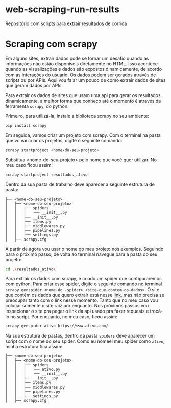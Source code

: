 # web-scraping-run-results
Repositório com  scripts para extrair resultados de corrida

# Scraping com scrapy

Em alguns sites, extrair dados pode se tornar um desafio quando as informações não estão disponíveis diretamente no HTML. Isso acontece quando as visualizações e dados são expostos dinamicamente, de acordo com as interações do usuário. Os dados podem ser gerados através de scripts ou por APIs. Aqui vou falar um pouco de como extrair dados de sites que geram dados por APIs.

Para extrair os dados de sites que usam uma api para gerar os resultados dinamicamente, a melhor forma que conheço até o momento é através da ferramenta `scrapy`, do python.

Primeiro, para utilizá-la, instale a biblioteca scrapy no seu ambiente:

```bash
pip install scrapy
```

Em seguida, vamos criar um projeto com scrapy. Com o terminal na pasta que vc vai criar os projetos, digite o seguinte comando:
```bash
scrapy startproject <nome-do-seu-projeto>
```

Substitua \<nome-do-seu-projeto\> pelo nome que você quer utilizar. No meu caso ficou assim:

```bash
scrapy startproject resultados_ativo
```

Dentro da sua pasta de trabalho deve aparecer a seguinte estrutura de pasta:
```
├── <nome-do-seu-projeto>
│   ├── <nome-do-seu-projeto>
│   │   ├── spiders
│   │   │   └── __init__.py
│   │   ├── __init__.py
│   │   ├── items.py
│   │   ├── middlewares.py
│   │   ├── pipelines.py
│   │   ├── settings.py
│   ├── scrapy.cfg
```

A partir de agora vou usar o nome do meu projeto nos exemplos. Seguindo para o próximo passo, de volta ao terminal navegue para a pasta do seu projeto:
```bash
cd .\resultados_ativo\ 
```
Para extrair os dados com scrapy, é criado um spider que configuraremos com python. Para criar esse spider, digite o seguinte comando no terminal `scrapy genspider <nome-do -spider> <site-que-contem-os-dados>`. O site que contém os dados que quero extrair está nesse [link](https://www.ativo.com/calendario/eventos/america-do-sul/br/mg/belo-horizonte/corrida-de-rua/38542/circuito-das-estacoes-2023-primavera-belo-horizonte/), mas não precisa se preocupar tanto com o link nesse momento. Tanto que no meu caso vou colocar somente o site raiz por enquanto. Nos próximos passos vou inspecionar o site pra pegar o link da api usado pra fazer requests e trocá-lo no script. Por enquanto, no meu caso, ficou assim:
```bash
scrapy genspider ativo https://www.ativo.com/
```

Na sua estrutura de pastas, dentro da pasta `spiders` deve aparecer um script com o nome do seu spider. Como eu nomeei meu spider como `ativo`, minha estrutura fica assim:

```
├── <nome-do-seu-projeto>
│   ├── <nome-do-seu-projeto>
│   │   ├── spiders
│   │   │   ├── ativo.py
│   │   │   └── __init__.py
│   │   ├── __init__.py
│   │   ├── items.py
│   │   ├── middlewares.py
│   │   ├── pipelines.py
│   │   ├── settings.py
│   ├── scrapy.cfg
```
